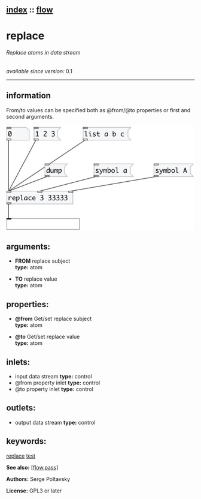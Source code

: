 [index](index.html) :: [flow](category_flow.html)
---

# replace

###### Replace atoms in data stream

*available since version:* 0.1

---


## information
From/to values can be specified both as @from/@to properties or first and second
            arguments.



[![example](../examples/img/replace.jpg)](../examples/pd/replace.pd)



## arguments:

* **FROM**
replace subject<br>
__type:__ atom<br>

* **TO**
replace value<br>
__type:__ atom<br>





## properties:

* **@from** 
Get/set replace subject<br>
__type:__ atom<br>

* **@to** 
Get/set replace value<br>
__type:__ atom<br>



## inlets:

* input data stream 
__type:__ control<br>
* @from property inlet 
__type:__ control<br>
* @to property inlet 
__type:__ control<br>



## outlets:

* output data stream
__type:__ control<br>



## keywords:

[replace](keywords/replace.html)
[test](keywords/test.html)



**See also:**
[\[flow.pass\]](flow.pass.html)




**Authors:** Serge Poltavsky




**License:** GPL3 or later





